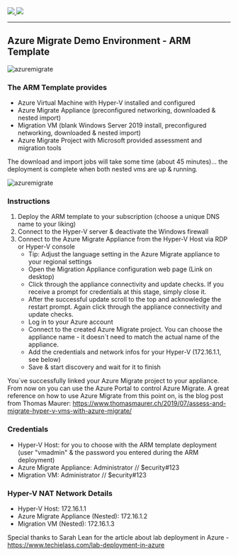 <a href="https://portal.azure.com/#create/Microsoft.Template/uri/https%3A%2F%2Fraw.githubusercontent.com%2FGetVirtual%2FAzure-ARM%2Fmaster%2FDemo-AzureMigrate%2Fazuredeploy.json" target="_blank">
    <img src="http://azuredeploy.net/deploybutton.png"/>
</a>
<a href="http://armviz.io/#/?load=https://raw.githubusercontent.com/GetVirtual/Azure-ARM/master/Demo-AzureMigrate/azuredeploy.json" target="_blank">
    <img src="http://armviz.io/visualizebutton.png"/>
</a>

---

## Azure Migrate Demo Environment - ARM Template

![azuremigrate](https://azuremigratedemo.blob.core.windows.net/vms/AzureMigrate.jpg "Azure Migrate")

### The ARM Template provides
* Azure Virtual Machine with Hyper-V installed and configured
* Azure Migrate Appliance (preconfigured networking, downloaded & nested import)
* Migration VM (blank Windows Server 2019 install, preconfigured networking, downloaded & nested import)
* Azure Migrate Project with Microsoft provided assessment and migration tools

The download and import jobs will take some time (about 45 minutes)... the deployment is complete when both nested vms are up & running.

![azuremigrate](https://azuremigratedemo.blob.core.windows.net/vms/AzureMigrateDemo.png "Azure Migrate")

### Instructions
1. Deploy the ARM template to your subscription (choose a unique DNS name to your liking)
2. Connect to the Hyper-V server & deactivate the Windows firewall
4. Connect to the Azure Migrate Appliance from the Hyper-V Host via RDP or Hyper-V console
    * Tip: Adjust the language setting in the Azure Migrate appliance to your regional settings
    * Open the Migration Appliance configuration web page (Link on desktop)
    * Click through the appliance connectivity and update checks. If you receive a prompt for credentials at this stage, simply close it.
    * After the successful update scroll to the top and acknowledge the restart prompt. Again click through the appliance connectivity and update checks.
    * Log in to your Azure account
    * Connect to the created Azure Migrate project. You can choose the appliance name - it doesn´t need to match the actual name of the appliance.
    * Add the credentials and network infos for your Hyper-V (172.16.1.1, see below)
    * Save & start discovery and wait for it to finish

You´ve successfully linked your Azure Migrate project to your appliance. From now on you can use the Azure Portal to control Azure Migrate.
A great reference on how to use Azure Migrate from this point on, is the blog post from Thomas Maurer: https://www.thomasmaurer.ch/2019/07/assess-and-migrate-hyper-v-vms-with-azure-migrate/

### Credentials
* Hyper-V Host: for you to choose with the ARM template deployment (user "vmadmin" & the password you entered during the ARM deployment)
* Azure Migrate Appliance: Administrator // $ecurity#123
* Migration VM: Administrator // $ecurity#123

### Hyper-V NAT Network Details
* Hyper-V Host: 172.16.1.1
* Azure Migrate Appliance (Nested): 172.16.1.2
* Migration VM (Nested): 172.16.1.3


Special thanks to Sarah Lean for the article about lab deployment in Azure - https://www.techielass.com/lab-deployment-in-azure
